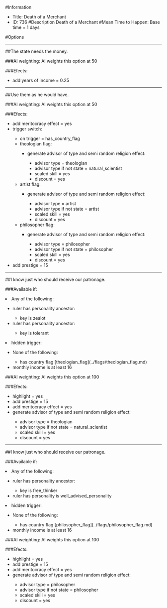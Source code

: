 #Information
 - Title: Death of a Merchant
 - ID: 736
#Description
Death of a Merchant
#Mean Time to Happen:
Base time = 1 days

#Options

___
##The state needs the money.

###AI weighting:
AI weights this option at 50


###Efects:<ul><li>add years of income = 0.25</li></ul>

___
##Use them as he would have.

###AI weighting:
AI weights this option at 50


###Efects:<ul><li>add meritocracy effect = yes</li><li>trigger switch:</li><ul><li>on trigger = has_country_flag</li><li>theologian flag:</li><ul><li>generate advisor of type and semi random religion effect:</li><ul><li>advisor type = theologian</li><li>advisor type if not state = natural_scientist</li><li>scaled skill = yes</li><li>discount = yes</li></ul></ul><li>artist flag:</li><ul><li>generate advisor of type and semi random religion effect:</li><ul><li>advisor type = artist</li><li>advisor type if not state = artist</li><li>scaled skill = yes</li><li>discount = yes</li></ul></ul><li>philosopher flag:</li><ul><li>generate advisor of type and semi random religion effect:</li><ul><li>advisor type = philosopher</li><li>advisor type if not state = philosopher</li><li>scaled skill = yes</li><li>discount = yes</li></ul></ul></ul><li>add prestige = 15</li></ul>

___
##I know just who should receive our patronage.

###Available if:
<li>Any of the following:</li><ul><li>ruler has personality ancestor:</li><ul><li>key is zealot</li></ul><li>ruler has personality ancestor:</li><ul><li>key is tolerant</li></ul></ul><li>hidden trigger:</li><ul><li>None of the following:</li><ul><li>has country flag [theologian_flag](../flags/theologian_flag.md)</li></ul><li>monthly income is at least 16</li></ul>

###AI weighting:
AI weights this option at 100


###Efects:<ul><li>highlight = yes</li><li>add prestige = 15</li><li>add meritocracy effect = yes</li><li>generate advisor of type and semi random religion effect:</li><ul><li>advisor type = theologian</li><li>advisor type if not state = natural_scientist</li><li>scaled skill = yes</li><li>discount = yes</li></ul></ul>

___
##I know just who should receive our patronage.

###Available if:
<li>Any of the following:</li><ul><li>ruler has personality ancestor:</li><ul><li>key is free_thinker</li></ul><li>ruler has personality is well_advised_personality</li></ul><li>hidden trigger:</li><ul><li>None of the following:</li><ul><li>has country flag [philosopher_flag](../flags/philosopher_flag.md)</li></ul><li>monthly income is at least 16</li></ul>

###AI weighting:
AI weights this option at 100


###Efects:<ul><li>highlight = yes</li><li>add prestige = 15</li><li>add meritocracy effect = yes</li><li>generate advisor of type and semi random religion effect:</li><ul><li>advisor type = philosopher</li><li>advisor type if not state = philosopher</li><li>scaled skill = yes</li><li>discount = yes</li></ul></ul>
